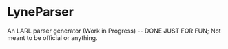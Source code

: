 # LyneParser
An LARL parser generator (Work in Progress) -- DONE JUST FOR FUN; Not meant to be official or anything.
